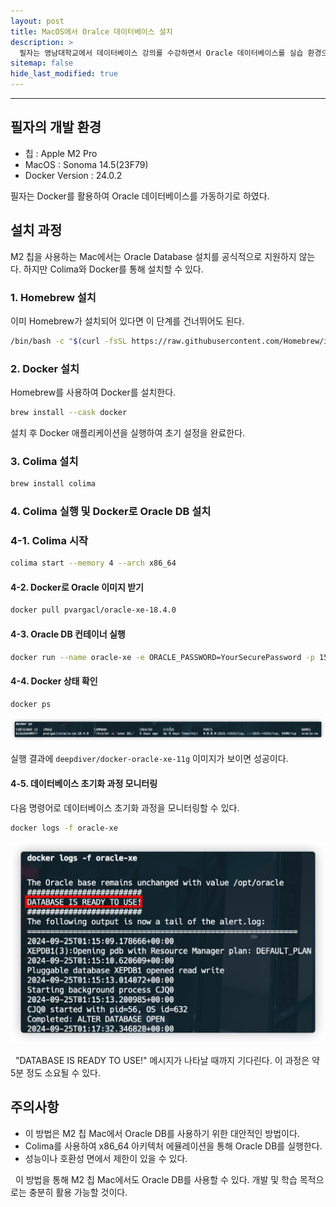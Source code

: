 ```yaml
---
layout: post
title: MacOS에서 Oralce 데이터베이스 설치
description: >
  필자는 영남대학교에서 데이터베이스 강의를 수강하면서 Oracle 데이터베이스를 실습 환경으로 사용하게 되었다. 필자의 개발 환경에서 데이터베이스를 구축하는 과정을 기록하여 추후에 Oralce을 사용하고자 하는 MacOS 사용자들에게 도움이 되고자 게시글을 작성하게 되었다..
sitemap: false
hide_last_modified: true
---
```


---

## 필자의 개발 환경

- 칩 : Apple M2 Pro
- MacOS : Sonoma 14.5(23F79)
- Docker Version : 24.0.2

필자는 Docker를 활용하여 Oracle 데이터베이스를 가동하기로 하였다.

## 설치 과정

M2 칩을 사용하는 Mac에서는 Oracle Database 설치를 공식적으로 지원하지 않는다. 하지만 Colima와 Docker를 통해 설치할 수 있다.

### 1. Homebrew 설치

이미 Homebrew가 설치되어 있다면 이 단계를 건너뛰어도 된다.

```bash
/bin/bash -c "$(curl -fsSL https://raw.githubusercontent.com/Homebrew/install/HEAD/install.sh)"
```

### 2. Docker 설치

Homebrew를 사용하여 Docker를 설치한다.

```bash
brew install --cask docker
```

설치 후 Docker 애플리케이션을 실행하여 초기 설정을 완료한다.

### 3. Colima 설치

```bash
brew install colima
```

### 4. Colima 실행 및 Docker로 Oracle DB 설치

### 4-1. Colima 시작

```bash
colima start --memory 4 --arch x86_64
```

#### 4-2. Docker로 Oracle 이미지 받기

```bash
docker pull pvargacl/oracle-xe-18.4.0
```

#### 4-3. Oracle DB 컨테이너 실행

```bash
docker run --name oracle-xe -e ORACLE_PASSWORD=YourSecurePassword -p 1521:1521 -d pvargacl/oracle-xe-18.4.0
```

#### 4-4. Docker 상태 확인

```bash
docker ps
```

![docker-ps](../../assets/img/docs/oracle-database-install/image1.png)

실행 결과에 `deepdiver/docker-oracle-xe-11g` 이미지가 보이면 성공이다.

#### 4-5. 데이터베이스 초기화 과정 모니터링

다음 명령어로 데이터베이스 초기화 과정을 모니터링할 수 있다.

```bash
docker logs -f oracle-xe
```

![docker-logs](../../assets/img/docs/oracle-database-install/image2.png)

&nbsp; "DATABASE IS READY TO USE!" 메시지가 나타날 때까지 기다린다. 이 과정은 약 5분 정도 소요될 수 있다.

## 주의사항

- 이 방법은 M2 칩 Mac에서 Oracle DB를 사용하기 위한 대안적인 방법이다.
- Colima를 사용하여 x86_64 아키텍처 에뮬레이션을 통해 Oracle DB를 실행한다.
- 성능이나 호환성 면에서 제한이 있을 수 있다.

&nbsp; 이 방법을 통해 M2 칩 Mac에서도 Oracle DB를 사용할 수 있다. 개발 및 학습 목적으로는 충분히 활용 가능할 것이다.
